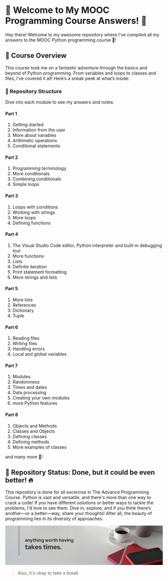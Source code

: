 # 🎉 Welcome to My MOOC Programming Course Answers! 🎉

Hey there! Welcome to my awesome repository where I've compiled all my answers to the MOOC Python programming course 🐍!

## 🚀 Course Overview
This course took me on a fantastic adventure through the basics and beyond of Python programming. From variables and loops to classes and files, I’ve covered it all! Here’s a sneak peek at what’s inside:
### 📂 Repository Structure
Dive into each module to see my answers and notes:
#### Part 1
1. Getting started
2. Information from the user
3. More about variables
4. Arithmetic operations
5. Conditional statements

#### Part 2
1. Programming terminology
2. More conditionals
3. Combining conditionals
4. Simple loops

#### Part 3
1. Loops with conditions
2. Working with strings
3. More loops
4. Defining functions

#### Part 4
1. The Visual Studio Code editor, Python interpreter and built-in debugging tool
2. More functions
3. Lists
4. Definite iteration
5. Print statement formatting
6. More strings and lists

#### Part 5
1. More lists
2. References
3. Dictionary
4. Tuple

#### Part 6
1. Reading files
2. Writing files
3. Handling errors
4. Local and global variables

#### Part 7
1. Modules
2. Randomness
3. Times and dates
4. Data processing
5. Creating your own modules
6. more Python features

#### Part 8
1. Objects and Methods
2. Classes and Objects
3. Defining classes
4. Defining methods
5. More examples of classes

and many more 🧠!

## 🌟 Repository Status: Done, but it could be even better! 🔥
This repository is done for all excercise in The Advance Programming Course. Python is vast and versatile, and there's more than one way to crack a code! If you have different solutions or better ways to tackle the problems, I'd love to see them. Dive in, explore, and if you think there’s another—or a better—way, share your thoughts! After all, the beauty of programming lies in its diversity of approaches.

![](https://github.com/ameliacitradewi/ameliacitradewi/blob/main/Quotes.png)
> Also, it's okay to take a break